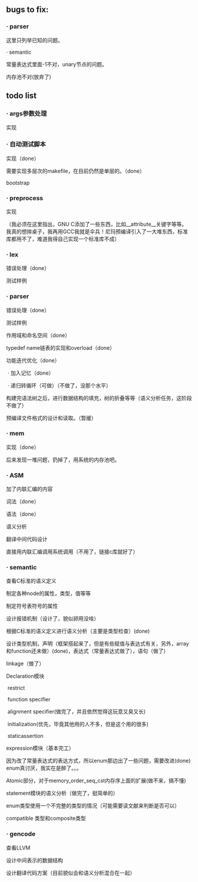 ## bugs to fix:

### · parser

这里只列举已知的问题。

· semantic

常量表达式里面-1不对，unary节点的问题。

内存池不对(放弃了)

## todo list

### · args参数处理

实现

### · 自动测试脚本

实现（done）

需要实现多层次的makefile，在目前仍然是单层的。（done）

bootstrap

### · preprocess

实现

（我必须在这里指出，GNU C添加了一些东西，比如__attribute__关键字等等。我真的想摔桌子，我再用GCC我就是伞兵！尼玛预编译引入了一大堆东西，标准库都用不了，难道我得自己实现一个标准库不成）

### · lex

错误处理（done）

测试样例

### · parser

错误处理（done）

测试样例

作用域和命名空间（done）

typedef name链表的实现和overload（done）

功能迭代优化（done）

​	· 加入记忆（done）

​	· 递归转循环（可做）（不做了，没那个水平）

构建完语法树之后，进行数据结构的填充，树的折叠等等（语义分析任务，这阶段不做了）

预编译文件格式的设计和读取。（暂缓）

### · mem

实现（done）

后来发现一堆问题，扔掉了，用系统的内存池吧。

### · ASM

加了内联汇编的内容

词法（done）

语法（done）

语义分析

翻译中间代码设计

直接用内联汇编调用系统调用（不用了，链接c库就好了）

### · semantic

查看C标准的语义定义

制定各种node的属性，类型，值等等

制定符号表符号的属性

设计报错机制（设计了，貌似卵用没啥）

根据C标准的语义定义进行语义分析（主要是类型检查）(done)

设计类型机制，声明（框架搭起来了，但是有些赋值与表达式有关，另外，array和function还未做）(done)，表达式（常量表达式做了），语句（做了）

linkage（做了）

Declaration模块

​	restrict

​	function specifier

​	alignment specifier(做完了，并且依然觉得这玩意又臭又长)

​	initialization(优先，毕竟其他用的人不多，但是这个用的很多)

​	staticassertion

expression模块（基本完工）

因为改了常量表达式的表达方式，所以enum那边出了一些问题，需要改进(done) enum真讨厌，我实在是醉了。。。


Atomic部分，对于memory_order_seq_cst内存序上面的扩展(做不来，搞不懂)

statement模块的语义分析（做完了，挺简单的）

enum类型使用一个不完整的类型的情况（可能需要读文献来判断是否可以）

compatible 类型和composite类型

### · gencode

查看LLVM

设计中间表示的数据结构

设计翻译代码方案（目前貌似会和语义分析混合在一起）

